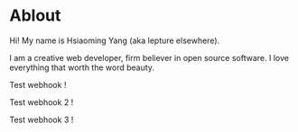 # Ablout

Hi! My name is Hsiaoming Yang (aka lepture elsewhere).

I am a creative web developer, firm believer in open source software. I love everything that worth the word beauty.

Test webhook ! 

Test webhook 2 !

Test webhook 3 !
